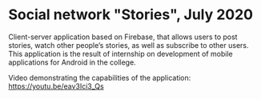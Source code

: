 # Social network "Stories", July 2020
Client-server application based on Firebase, that allows users to post stories, watch other people’s stories, as well as subscribe to other users. This application is the result of internship on development of mobile applications for Android in the college.

Video demonstrating the capabilities of the application: https://youtu.be/eav3Ici3_Qs
